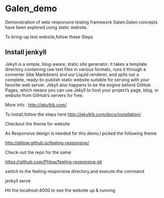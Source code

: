 Galen_demo
==========

Demonstration of web-responsive testing framework Galen.Galen concepts have been explored using static website.

To bring-up test website,follow these Steps

Install jenkyll
----------------

Jekyll is a simple, blog-aware, static site generator. It takes a template directory containing raw text files in various formats, runs it through a converter (like Markdown) and our Liquid renderer, and spits out a complete, ready-to-publish static website suitable for serving with your favorite web server. Jekyll also happens to be the engine behind GitHub Pages, which means you can use Jekyll to host your project’s page, blog, or website from GitHub’s servers for free.

More info : http://jekyllrb.com/

To install,follow the steps here http://jekyllrb.com/docs/installation/

Checkout the theme for website

As Responsive design is needed for this demo,I picked the following theme

http://phlow.github.io/feeling-responsive/

Check-out the repo for the same

https://github.com/Phlow/feeling-responsive.git

switch to the feeling-responsive directory,and execute the command

jenkyll serve

Hit the localhost:4000 to see the website up & running

